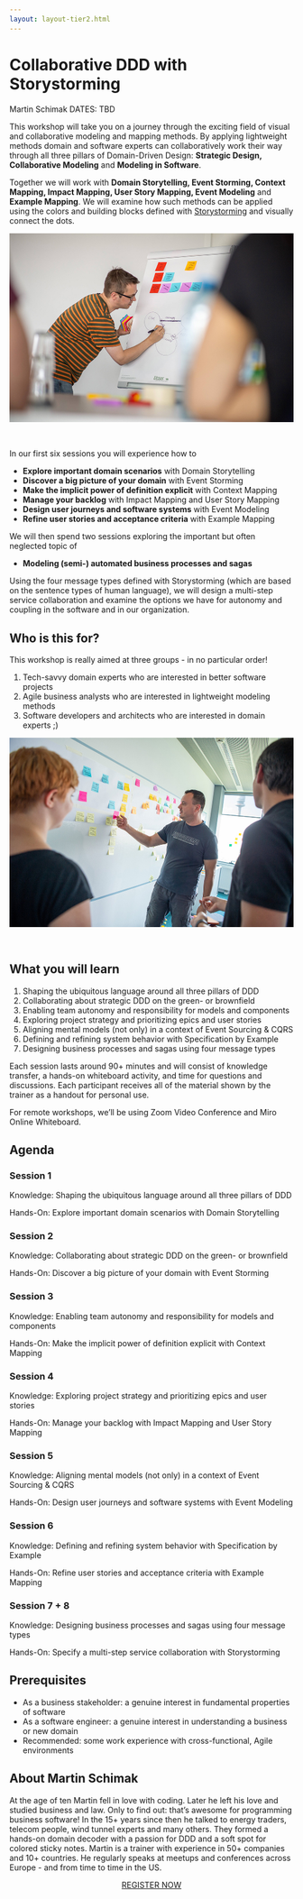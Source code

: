 ```yaml
---
layout: layout-tier2.html
---
```

<div class="container section workshop-single-page">
    <div class="row">
      <div class="col-xs-12 col-sm-2">
            <div class="speaker-container">
                <div class="speaker-img martin-schimak keep-color"></div>
                </div>
            </div>
            <div class="col-xs-12 col-sm-8 content">
                <h1>Collaborative DDD with Storystorming</h1>
                <p><span class="speaker-name">Martin Schimak</span>
                <span class="duration">DATES: TBD</span></p>
                <p>This workshop will take you on a journey through the exciting field of visual and collaborative modeling and mapping methods. By applying lightweight methods domain and software experts can collaboratively work their way through all three pillars of Domain-Driven Design: <strong>Strategic Design, Collaborative Modeling</strong> and <strong>Modeling in Software</strong>.</p>
                <p>Together we will work with <strong>Domain Storytelling, Event Storming, Context Mapping, Impact Mapping, User Story Mapping, Event Modeling</strong> and <strong>Example Mapping</strong>. We will examine how such methods can be applied using the colors and building blocks defined with <a href="https://storystorming.com">Storystorming</a> and visually connect the dots.</p>
                <img src="../img/workshop/Workshop-Martin-Schimak-1.jpg" class="speaker--workshop-content-img" alt="" style="margin-bottom: 30px;"/>
                <p>In our first six sessions you will experience how to</p>
                <ul>
                    <li><strong>Explore important domain scenarios</strong> with Domain Storytelling</li>
                    <li><strong>Discover a big picture of your domain</strong> with Event Storming</li>
                    <li><strong>Make the implicit power of definition explicit</strong> with Context Mapping</li>
                    <li><strong>Manage your backlog</strong> with Impact Mapping and User Story Mapping</li>
                    <li><strong>Design user journeys and software systems</strong> with Event Modeling</li>
                    <li><strong>Refine user stories and acceptance criteria</strong> with Example Mapping</li>
                </ul>
                <p>We will then spend two sessions exploring the important but often neglected topic of</p>
                <ul>
                    <li><strong>Modeling (semi-) automated business processes and sagas</strong></li>
                </ul>
                <p>Using the four message types defined with Storystorming (which are based on the sentence types of human language), we will design a multi-step service collaboration and examine the options we have for autonomy and coupling in the software and in our organization.</p>
                <h2>Who is this for?</h2>
                <p>This workshop is really aimed at three groups - in no particular order!</p>
                <ol>
                    <li>Tech-savvy domain experts who are interested in better software projects</li>
                    <li>Agile business analysts who are interested in lightweight modeling methods</li>
                    <li>Software developers and architects who are interested in domain experts ;)</li>
                </ol>
                <img src="../img/workshop/Workshop-Martin-Schimak-2.jpg" class="speaker--workshop-content-img" alt="" style="margin-bottom: 30px;"/>
                <h2>What you will learn</h2>
                <ol>
                    <li>Shaping the ubiquitous language around all three pillars of DDD</li>
                    <li>Collaborating about strategic DDD on the green- or brownfield</li>
                    <li>Enabling team autonomy and responsibility for models and components</li>
                    <li>Exploring project strategy and prioritizing epics and user stories</li>
                    <li>Aligning mental models (not only) in a context of Event Sourcing & CQRS</li>
                    <li>Defining and refining system behavior with Specification by Example</li>
                    <li>Designing business processes and sagas using four message types</li>
                </ol>
                <p>Each session lasts around 90+ minutes and will consist of knowledge transfer, a hands-on whiteboard activity, and time for questions and discussions. Each participant receives all of the material shown by the trainer as a handout for personal use.</p>
                <p>For remote workshops, we’ll be using Zoom Video Conference and Miro Online Whiteboard.</p>
                <h2>Agenda</h2>
                <h3>Session 1</h3>
                    <p>Knowledge: Shaping the ubiquitous language around all three pillars of DDD</p>
                    <p>Hands-On: Explore important domain scenarios with Domain Storytelling</p>
                <h3>Session 2</h3>
                    <p>Knowledge: Collaborating about strategic DDD on the green- or brownfield</p>
                    <p>Hands-On: Discover a big picture of your domain with Event Storming</p>
                <h3>Session 3</h3>
                    <p>Knowledge: Enabling team autonomy and responsibility for models and components</p>
                    <p>Hands-On: Make the implicit power of definition explicit with Context Mapping</p>
                <h3>Session 4</h3>
                    <p>Knowledge: Exploring project strategy and prioritizing epics and user stories</p>
                    <p>Hands-On: Manage your backlog with Impact Mapping and User Story Mapping</p>
                <h3>Session 5</h3>
                    <p>Knowledge: Aligning mental models (not only) in a context of Event Sourcing & CQRS</p>
                    <p>Hands-On: Design user journeys and software systems with Event Modeling</p>
                <h3>Session 6</h3>
                    <p>Knowledge: Defining and refining system behavior with Specification by Example</p>
                    <p>Hands-On: Refine user stories and acceptance criteria with Example Mapping</p>
                <h3>Session 7 + 8</h3>
                    <p>Knowledge: Designing business processes and sagas using four message types</p>
                    <p>Hands-On: Specify a multi-step service collaboration with Storystorming</p>
                <h2>Prerequisites</h2>
                <ul>
                    <li>As a business stakeholder: a genuine interest in fundamental properties of software</li>
                    <li>As a software engineer: a genuine interest in understanding a business or new domain</li>
                    <li>Recommended: some work experience with cross-functional, Agile environments</li>
                </ul>
                <h2 class="text-center">About Martin Schimak</h2>
                <div class="speaker-img-in-content martin-schimak keep-color"></div>
                <p>At the age of ten Martin fell in love with coding. Later he left his love and studied business and law. Only to find out: that’s awesome for programming business software! In the 15+ years since then he talked to energy traders, telecom people, wind tunnel experts and many others. They formed a hands-on domain decoder with a passion for DDD and a soft spot for colored sticky notes. Martin is a trainer with experience in 50+ companies and 10+ countries. He regularly speaks at meetups and conferences across Europe - and from time to time in the US.</p>
                <div class="col-xs-12" align="center">
                    <a class="btn" href="https://ti.to/EDDD/explore-ddd-2021-spring-workshops">REGISTER NOW</a>
                </div>
            </div>
        </div>
    </div>
</div>